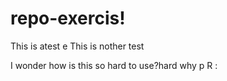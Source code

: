 # repo-exercis!

This is atest e This is nother test


I wonder how is this so hard to use?hard why
p
R
:

